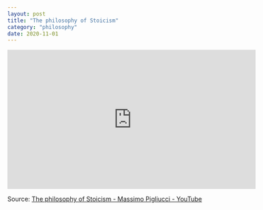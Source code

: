 ```yaml
---
layout: post
title: "The philosophy of Stoicism"
category: "philosophy"
date: 2020-11-01
---
```


<iframe width="560" height="315" src="https://www.youtube.com/embed/R9OCA6UFE-0" frameborder="0" allow="accelerometer; autoplay; clipboard-write; encrypted-media; gyroscope; picture-in-picture" allowfullscreen></iframe>

Source: [The philosophy of Stoicism - Massimo Pigliucci - YouTube](https://www.youtube.com/watch?v=R9OCA6UFE-0)
